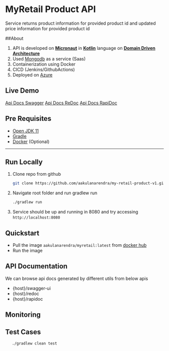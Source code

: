 # MyRetail Product API

Service returns product information for provided product id and updated price information for provided product id

##About
1. API is developed on [**Micronaut**](https://micronaut.io/) in [**Kotlin**](https://kotlinlang.org/) language on [**Domain Driven Architecture**](https://en.wikipedia.org/wiki/Domain-driven_design)
2. Used [Mongodb](https://www.mongodb.com/) as a service (Saas)
3. Containerization using Docker
4. CICD (Jenkins/GithubActions)
5. Deployed on [Azure](https://azure.microsoft.com/en-us/features/azure-portal/)

## Live Demo

[Api Docs Swagger](http://3.18.221.165:8080/swagger-ui)
[Api Docs ReDoc](http://3.18.221.165:8080/redoc)
[Api Docs RapiDoc](http://3.18.221.165:8080/rapidoc)

## Pre Requisites

- [Open JDK 11](https://adoptopenjdk.net/)
- [Gradle](https://docs.gradle.org/current/userguide/gradle_wrapper.html)
- [Docker](https://hub.docker.com) (Optional)

---

## Run Locally

1. Clone repo from github
   ```bash 
   git clone https://github.com/aakulanarendra/my-retail-product-v1.git 
   ```
2. Navigate root folder and run gradlew run
   ```bash
   ./gradlew run
   ```
3. Service should be up and running in 8080 and try accessing `http://localhost:8080`

## Quickstart

- Pull the image `aakulanarendra/myretail:latest` from [docker hub](https://hub.docker.com/repository/docker/aakulanarendra/myretail)
- Run the image

## API Documentation

We can browse api docs generated by different utils from below apis

- {host}/swagger-ui
- {host}/redoc
- {host}/rapidoc

## Monitoring

## Test Cases
```bash
   ./gradlew clean test
   ```


